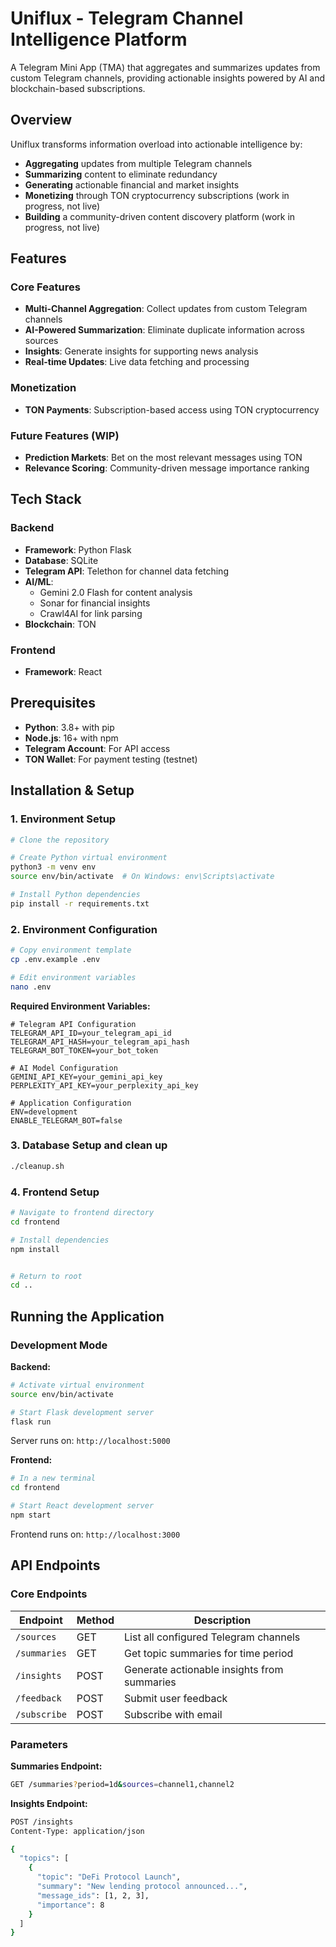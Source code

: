 # Uniflux - Telegram Channel Intelligence Platform

A Telegram Mini App (TMA) that aggregates and summarizes updates from custom Telegram channels, providing actionable insights powered by AI and blockchain-based subscriptions.

## Overview

Uniflux transforms information overload into actionable intelligence by:
- **Aggregating** updates from multiple Telegram channels
- **Summarizing** content to eliminate redundancy 
- **Generating** actionable financial and market insights
- **Monetizing** through TON cryptocurrency subscriptions (work in progress, not live)
- **Building** a community-driven content discovery platform (work in progress, not live)

## Features

### Core Features
- **Multi-Channel Aggregation**: Collect updates from custom Telegram channels
- **AI-Powered Summarization**: Eliminate duplicate information across sources
- **Insights**: Generate insights for supporting news analysis
- **Real-time Updates**: Live data fetching and processing

### Monetization
- **TON Payments**: Subscription-based access using TON cryptocurrency

### Future Features (WIP)
- **Prediction Markets**: Bet on the most relevant messages using TON
- **Relevance Scoring**: Community-driven message importance ranking

## Tech Stack

### Backend
- **Framework**: Python Flask 
- **Database**: SQLite 
- **Telegram API**: Telethon for channel data fetching
- **AI/ML**: 
  - Gemini 2.0 Flash for content analysis
  - Sonar for financial insights
  - Crawl4AI for link parsing
- **Blockchain**: TON 


### Frontend
- **Framework**: React 

## Prerequisites

- **Python**: 3.8+ with pip
- **Node.js**: 16+ with npm
- **Telegram Account**: For API access
- **TON Wallet**: For payment testing (testnet)

## Installation & Setup

### 1. Environment Setup

```bash
# Clone the repository

# Create Python virtual environment
python3 -m venv env
source env/bin/activate  # On Windows: env\Scripts\activate

# Install Python dependencies
pip install -r requirements.txt
```

### 2. Environment Configuration

```bash
# Copy environment template
cp .env.example .env

# Edit environment variables
nano .env
```

**Required Environment Variables:**

```env
# Telegram API Configuration
TELEGRAM_API_ID=your_telegram_api_id
TELEGRAM_API_HASH=your_telegram_api_hash
TELEGRAM_BOT_TOKEN=your_bot_token

# AI Model Configuration
GEMINI_API_KEY=your_gemini_api_key
PERPLEXITY_API_KEY=your_perplexity_api_key

# Application Configuration
ENV=development
ENABLE_TELEGRAM_BOT=false
```

### 3. Database Setup and clean up

```bash
./cleanup.sh
```

### 4. Frontend Setup

```bash
# Navigate to frontend directory
cd frontend

# Install dependencies
npm install


# Return to root
cd ..
```

## Running the Application

### Development Mode

**Backend:**
```bash
# Activate virtual environment
source env/bin/activate

# Start Flask development server
flask run
```
Server runs on: `http://localhost:5000`

**Frontend:**
```bash
# In a new terminal
cd frontend

# Start React development server
npm start
```
Frontend runs on: `http://localhost:3000`

## API Endpoints

### Core Endpoints

| Endpoint | Method | Description |
|----------|--------|-------------|
| `/sources` | GET | List all configured Telegram channels |
| `/summaries` | GET | Get topic summaries for time period |
| `/insights` | POST | Generate actionable insights from summaries |
| `/feedback` | POST | Submit user feedback |
| `/subscribe` | POST | Subscribe with email |

### Parameters

**Summaries Endpoint:**
```bash
GET /summaries?period=1d&sources=channel1,channel2
```

**Insights Endpoint:**
```bash
POST /insights
Content-Type: application/json

{
  "topics": [
    {
      "topic": "DeFi Protocol Launch",
      "summary": "New lending protocol announced...",
      "message_ids": [1, 2, 3],
      "importance": 8
    }
  ]
}
```
